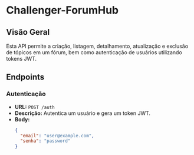 # Challenger-ForumHub

## Visão Geral

Esta API permite a criação, listagem, detalhamento, atualização e exclusão de tópicos em um fórum, bem como autenticação de usuários utilizando tokens JWT.

## Endpoints

### Autenticação

- **URL:** `POST /auth`
- **Descrição:** Autentica um usuário e gera um token JWT.
- **Body:**
  ```json
  {
    "email": "user@example.com",
    "senha": "password"
  }
